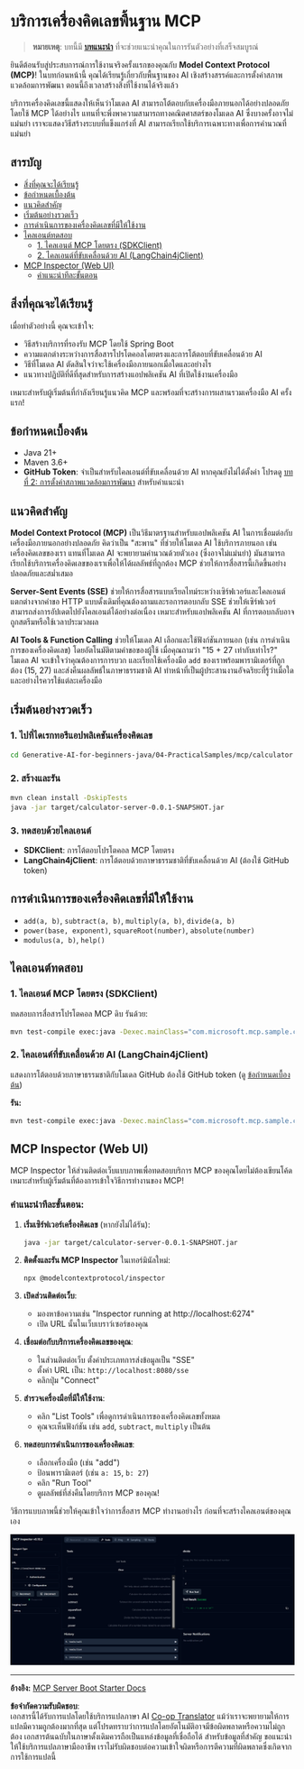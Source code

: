 <!--
CO_OP_TRANSLATOR_METADATA:
{
  "original_hash": "7bf9a4a832911269a8bd0decb97ff36c",
  "translation_date": "2025-07-21T19:57:11+00:00",
  "source_file": "04-PracticalSamples/mcp/calculator/README.md",
  "language_code": "th"
}
-->
# บริการเครื่องคิดเลขพื้นฐาน MCP

>**หมายเหตุ**: บทนี้มี [**บทแนะนำ**](./TUTORIAL.md) ที่จะช่วยแนะนำคุณในการรันตัวอย่างที่เสร็จสมบูรณ์

ยินดีต้อนรับสู่ประสบการณ์การใช้งานจริงครั้งแรกของคุณกับ **Model Context Protocol (MCP)**! ในบทก่อนหน้านี้ คุณได้เรียนรู้เกี่ยวกับพื้นฐานของ AI เชิงสร้างสรรค์และการตั้งค่าสภาพแวดล้อมการพัฒนา ตอนนี้ถึงเวลาสร้างสิ่งที่ใช้งานได้จริงแล้ว

บริการเครื่องคิดเลขนี้แสดงให้เห็นว่าโมเดล AI สามารถโต้ตอบกับเครื่องมือภายนอกได้อย่างปลอดภัยโดยใช้ MCP ได้อย่างไร แทนที่จะพึ่งพาความสามารถทางคณิตศาสตร์ของโมเดล AI ซึ่งบางครั้งอาจไม่แม่นยำ เราจะแสดงวิธีสร้างระบบที่แข็งแกร่งที่ AI สามารถเรียกใช้บริการเฉพาะทางเพื่อการคำนวณที่แม่นยำ

## สารบัญ

- [สิ่งที่คุณจะได้เรียนรู้](../../../../../04-PracticalSamples/mcp/calculator)
- [ข้อกำหนดเบื้องต้น](../../../../../04-PracticalSamples/mcp/calculator)
- [แนวคิดสำคัญ](../../../../../04-PracticalSamples/mcp/calculator)
- [เริ่มต้นอย่างรวดเร็ว](../../../../../04-PracticalSamples/mcp/calculator)
- [การดำเนินการของเครื่องคิดเลขที่มีให้ใช้งาน](../../../../../04-PracticalSamples/mcp/calculator)
- [ไคลเอนต์ทดสอบ](../../../../../04-PracticalSamples/mcp/calculator)
  - [1. ไคลเอนต์ MCP โดยตรง (SDKClient)](../../../../../04-PracticalSamples/mcp/calculator)
  - [2. ไคลเอนต์ที่ขับเคลื่อนด้วย AI (LangChain4jClient)](../../../../../04-PracticalSamples/mcp/calculator)
- [MCP Inspector (Web UI)](../../../../../04-PracticalSamples/mcp/calculator)
  - [คำแนะนำทีละขั้นตอน](../../../../../04-PracticalSamples/mcp/calculator)

## สิ่งที่คุณจะได้เรียนรู้

เมื่อทำตัวอย่างนี้ คุณจะเข้าใจ:
- วิธีสร้างบริการที่รองรับ MCP โดยใช้ Spring Boot
- ความแตกต่างระหว่างการสื่อสารโปรโตคอลโดยตรงและการโต้ตอบที่ขับเคลื่อนด้วย AI
- วิธีที่โมเดล AI ตัดสินใจว่าจะใช้เครื่องมือภายนอกเมื่อใดและอย่างไร
- แนวทางปฏิบัติที่ดีที่สุดสำหรับการสร้างแอปพลิเคชัน AI ที่เปิดใช้งานเครื่องมือ

เหมาะสำหรับผู้เริ่มต้นที่กำลังเรียนรู้แนวคิด MCP และพร้อมที่จะสร้างการผสานรวมเครื่องมือ AI ครั้งแรก!

## ข้อกำหนดเบื้องต้น

- Java 21+
- Maven 3.6+
- **GitHub Token**: จำเป็นสำหรับไคลเอนต์ที่ขับเคลื่อนด้วย AI หากคุณยังไม่ได้ตั้งค่า โปรดดู [บทที่ 2: การตั้งค่าสภาพแวดล้อมการพัฒนา](../../../02-SetupDevEnvironment/README.md) สำหรับคำแนะนำ

## แนวคิดสำคัญ

**Model Context Protocol (MCP)** เป็นวิธีมาตรฐานสำหรับแอปพลิเคชัน AI ในการเชื่อมต่อกับเครื่องมือภายนอกอย่างปลอดภัย คิดว่าเป็น "สะพาน" ที่ช่วยให้โมเดล AI ใช้บริการภายนอก เช่น เครื่องคิดเลขของเรา แทนที่โมเดล AI จะพยายามคำนวณด้วยตัวเอง (ซึ่งอาจไม่แม่นยำ) มันสามารถเรียกใช้บริการเครื่องคิดเลขของเราเพื่อให้ได้ผลลัพธ์ที่ถูกต้อง MCP ช่วยให้การสื่อสารนี้เกิดขึ้นอย่างปลอดภัยและสม่ำเสมอ

**Server-Sent Events (SSE)** ช่วยให้การสื่อสารแบบเรียลไทม์ระหว่างเซิร์ฟเวอร์และไคลเอนต์ แตกต่างจากคำขอ HTTP แบบดั้งเดิมที่คุณต้องถามและรอการตอบกลับ SSE ช่วยให้เซิร์ฟเวอร์สามารถส่งการอัปเดตไปยังไคลเอนต์ได้อย่างต่อเนื่อง เหมาะสำหรับแอปพลิเคชัน AI ที่การตอบกลับอาจถูกสตรีมหรือใช้เวลาประมวลผล

**AI Tools & Function Calling** ช่วยให้โมเดล AI เลือกและใช้ฟังก์ชันภายนอก (เช่น การดำเนินการของเครื่องคิดเลข) โดยอัตโนมัติตามคำขอของผู้ใช้ เมื่อคุณถามว่า "15 + 27 เท่ากับเท่าไร?" โมเดล AI จะเข้าใจว่าคุณต้องการการบวก และเรียกใช้เครื่องมือ `add` ของเราพร้อมพารามิเตอร์ที่ถูกต้อง (15, 27) และส่งคืนผลลัพธ์ในภาษาธรรมชาติ AI ทำหน้าที่เป็นผู้ประสานงานอัจฉริยะที่รู้ว่าเมื่อใดและอย่างไรควรใช้แต่ละเครื่องมือ

## เริ่มต้นอย่างรวดเร็ว

### 1. ไปที่ไดเรกทอรีแอปพลิเคชันเครื่องคิดเลข
```bash
cd Generative-AI-for-beginners-java/04-PracticalSamples/mcp/calculator
```

### 2. สร้างและรัน
```bash
mvn clean install -DskipTests
java -jar target/calculator-server-0.0.1-SNAPSHOT.jar
```

### 3. ทดสอบด้วยไคลเอนต์
- **SDKClient**: การโต้ตอบโปรโตคอล MCP โดยตรง
- **LangChain4jClient**: การโต้ตอบด้วยภาษาธรรมชาติที่ขับเคลื่อนด้วย AI (ต้องใช้ GitHub token)

## การดำเนินการของเครื่องคิดเลขที่มีให้ใช้งาน

- `add(a, b)`, `subtract(a, b)`, `multiply(a, b)`, `divide(a, b)`
- `power(base, exponent)`, `squareRoot(number)`, `absolute(number)`
- `modulus(a, b)`, `help()`

## ไคลเอนต์ทดสอบ

### 1. ไคลเอนต์ MCP โดยตรง (SDKClient)
ทดสอบการสื่อสารโปรโตคอล MCP ดิบ รันด้วย:
```bash
mvn test-compile exec:java -Dexec.mainClass="com.microsoft.mcp.sample.client.SDKClient" -Dexec.classpathScope=test
```

### 2. ไคลเอนต์ที่ขับเคลื่อนด้วย AI (LangChain4jClient)
แสดงการโต้ตอบด้วยภาษาธรรมชาติกับโมเดล GitHub ต้องใช้ GitHub token (ดู [ข้อกำหนดเบื้องต้น](../../../../../04-PracticalSamples/mcp/calculator))

**รัน:**
```bash
mvn test-compile exec:java -Dexec.mainClass="com.microsoft.mcp.sample.client.LangChain4jClient" -Dexec.classpathScope=test
```

## MCP Inspector (Web UI)

MCP Inspector ให้ส่วนติดต่อเว็บแบบภาพเพื่อทดสอบบริการ MCP ของคุณโดยไม่ต้องเขียนโค้ด เหมาะสำหรับผู้เริ่มต้นที่ต้องการเข้าใจวิธีการทำงานของ MCP!

### คำแนะนำทีละขั้นตอน:

1. **เริ่มเซิร์ฟเวอร์เครื่องคิดเลข** (หากยังไม่ได้รัน):
   ```bash
   java -jar target/calculator-server-0.0.1-SNAPSHOT.jar
   ```

2. **ติดตั้งและรัน MCP Inspector** ในเทอร์มินัลใหม่:
   ```bash
   npx @modelcontextprotocol/inspector
   ```

3. **เปิดส่วนติดต่อเว็บ**:
   - มองหาข้อความเช่น "Inspector running at http://localhost:6274"
   - เปิด URL นั้นในเว็บเบราว์เซอร์ของคุณ

4. **เชื่อมต่อกับบริการเครื่องคิดเลขของคุณ**:
   - ในส่วนติดต่อเว็บ ตั้งค่าประเภทการส่งข้อมูลเป็น "SSE"
   - ตั้งค่า URL เป็น: `http://localhost:8080/sse`
   - คลิกปุ่ม "Connect"

5. **สำรวจเครื่องมือที่มีให้ใช้งาน**:
   - คลิก "List Tools" เพื่อดูการดำเนินการของเครื่องคิดเลขทั้งหมด
   - คุณจะเห็นฟังก์ชัน เช่น `add`, `subtract`, `multiply` เป็นต้น

6. **ทดสอบการดำเนินการของเครื่องคิดเลข**:
   - เลือกเครื่องมือ (เช่น "add")
   - ป้อนพารามิเตอร์ (เช่น `a: 15`, `b: 27`)
   - คลิก "Run Tool"
   - ดูผลลัพธ์ที่ส่งคืนโดยบริการ MCP ของคุณ!

วิธีการแบบภาพนี้ช่วยให้คุณเข้าใจว่าการสื่อสาร MCP ทำงานอย่างไร ก่อนที่จะสร้างไคลเอนต์ของคุณเอง

![npx inspector](../../../../../translated_images/tool.214c70103694335c4cfdc2d624373dfce4b0162f6aea089ac1da9051fb563b7f.th.png)

---
**อ้างอิง:** [MCP Server Boot Starter Docs](https://docs.spring.io/spring-ai/reference/api/mcp/mcp-server-boot-starter-docs.html)

**ข้อจำกัดความรับผิดชอบ**:  
เอกสารนี้ได้รับการแปลโดยใช้บริการแปลภาษา AI [Co-op Translator](https://github.com/Azure/co-op-translator) แม้ว่าเราจะพยายามให้การแปลมีความถูกต้องมากที่สุด แต่โปรดทราบว่าการแปลโดยอัตโนมัติอาจมีข้อผิดพลาดหรือความไม่ถูกต้อง เอกสารต้นฉบับในภาษาดั้งเดิมควรถือเป็นแหล่งข้อมูลที่เชื่อถือได้ สำหรับข้อมูลที่สำคัญ ขอแนะนำให้ใช้บริการแปลภาษามืออาชีพ เราไม่รับผิดชอบต่อความเข้าใจผิดหรือการตีความที่ผิดพลาดซึ่งเกิดจากการใช้การแปลนี้
